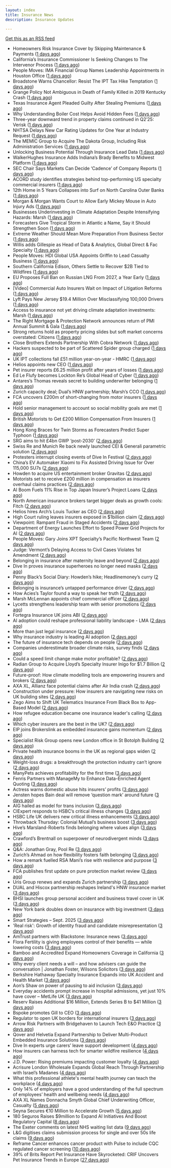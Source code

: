 ```yaml
---
layout: index
title: Insurance News
description: Insurance Updates

---
```


[Get this as an RSS feed](/insurance.rss)

<!-- news_marker starts -->
- Homeowners Risk Insurance Cover by Skipping Maintenance & Payments ([1 days ago](https://insurance-edge.net/2025/09/20/homeowners-risk-insurance-cover-by-skipping-maintenance-payments/))
- California’s Insurance Commissioner Is Seeking Changes to The Intervenor Process ([1 days ago](https://www.insurancejournal.com/news/west/2025/09/19/839886.htm))
- People Moves: IMA Financial Group Names Leadership Appointments in Houston Office ([1 days ago](https://www.insurancejournal.com/news/southcentral/2025/09/19/839874.htm))
- Broadstone Warns Chancellor: Resist The IPT Tax Hike Temptation ([1 days ago](https://insurance-edge.net/2025/09/19/broadstone-warns-chancellor-resist-the-ipt-tax-hike-temptation/))
- Grange Policy Not Ambiguous in Death of Family Killed in 2019 Kentucky Crash ([1 days ago](https://www.insurancejournal.com/news/southeast/2025/09/19/839863.htm))
- Texas Insurance Agent Pleaded Guilty After Stealing Premiums ([1 days ago](https://www.insurancejournal.com/news/southcentral/2025/09/19/839861.htm))
- Why Understanding Boiler Cost Helps Avoid Hidden Fees ([1 days ago](https://insurance-edge.net/2025/09/19/why-understanding-boiler-cost-helps-avoid-hidden-fees/))
- Three-year downward trend in property claims continued in Q2’25: Verisk ([1 days ago](https://www.reinsurancene.ws/three-year-downward-trend-in-property-claims-continued-in-q225-verisk/))
- NHTSA Delays New Car Rating Updates for One Year at Industry Request ([1 days ago](https://www.insurancejournal.com/news/national/2025/09/19/839852.htm))
- The MEMIC Group to Acquire The Dakota Group, Including Risk Administration Services ([1 days ago](https://www.insurancejournal.com/news/midwest/2025/09/19/839856.htm))
- Unlocking Business Potential Through Insurance Lead Data ([1 days ago](https://insurance-edge.net/2025/09/19/unlocking-business-potential-through-insurance-lead-data/))
- WalkerHughes Insurance Adds Indiana’s Brady Benefits to Midwest Platform ([1 days ago](https://www.insurancejournal.com/news/midwest/2025/09/19/839851.htm))
- SEC Chair Says Markets Can Decide ‘Cadence’ of Company Reports ([1 days ago](https://www.insurancejournal.com/news/national/2025/09/19/839847.htm))
- ACORD study identifies strategies behind top-performing US specialty commercial insurers ([1 days ago](https://www.reinsurancene.ws/acord-study-identifies-strategies-behind-top-performing-us-specialty-commercial-insurers/))
- 12th Home in 5 Years Collapses into Surf on North Carolina Outer Banks ([1 days ago](https://www.insurancejournal.com/news/southeast/2025/09/19/839839.htm))
- Morgan & Morgan Wants Court to Allow Early Mickey Mouse in Auto Injury Ads ([1 days ago](https://www.insurancejournal.com/news/southeast/2025/09/19/839831.htm))
- Businesses Underinvesting in Climate Adaptation Despite Intensifying Hazards: Marsh ([1 days ago](https://www.insurancejournal.com/news/international/2025/09/19/839819.htm))
- Forecasters Give Tropical Storm in Atlantic a Name, Say it Should Strengthen Soon ([1 days ago](https://www.insurancejournal.com/news/southeast/2025/09/19/839826.htm))
- Extreme Weather Should Mean More Preparation From Business Sector ([1 days ago](https://insurance-edge.net/2025/09/19/extreme-weather-should-mean-more-preparation-from-business-sector/))
- Willis adds Gillespie as Head of Data & Analytics, Global Direct & Fac Specialty ([1 days ago](https://www.reinsurancene.ws/willis-adds-gillespie-as-head-of-data-analytics-global-direct-fac-specialty/))
- People Moves: HDI Global USA Appoints Griffin to Lead Casualty Business ([1 days ago](https://www.insurancejournal.com/news/national/2025/09/19/839706.htm))
- Southern California Edison, Others Settle to Recover $2B Tied to Wildfires ([1 days ago](https://www.insurancejournal.com/news/west/2025/09/19/839813.htm))
- EU Proposes Full Ban on Russian LNG From 2027, a Year Early ([1 days ago](https://www.insurancejournal.com/news/international/2025/09/19/839801.htm))
- [Video] Commercial Auto Insurers Wait on Impact of Litigation Reforms ([1 days ago](https://www.insurancejournal.com/news/national/2025/09/19/839796.htm))
- Lyft Pays New Jersey $19.4 Million Over Misclassifying 100,000 Drivers ([1 days ago](https://www.insurancejournal.com/news/east/2025/09/19/839794.htm))
- Access to insurance not yet driving climate adaptation investments: Marsh ([1 days ago](https://www.reinsurancene.ws/access-to-insurance-not-yet-driving-climate-adaptation-investments-marsh/))
- The Right Mortgage & Protection Network announces return of PMI Annual Summit & Gala ([1 days ago](https://ifamagazine.com/the-right-mortgage-protection-network-announces-return-of-pmi-annual-summit-gala/))
- Strong returns hold as property pricing slides but soft market concerns overstated: Citizens ([1 days ago](https://www.reinsurancene.ws/strong-returns-hold-as-property-pricing-slides-but-soft-market-concerns-overstated-citizens/))
- Close Brothers Extends Partnership With Cobra Network ([1 days ago](https://insurance-edge.net/2025/09/19/close-brothers-extends-partnership-with-cobra-network/))
- Hackers suspected to be part of Scattered Spider group charged ([1 days ago](https://www.insurancebusinessmag.com/uk/news/cyber/hackers-suspected-to-be-part-of-scattered-spider-group-charged-550292.aspx))
- UK IPT collections fall £51 million year-on-year - HMRC ([1 days ago](https://www.insurancebusinessmag.com/uk/news/breaking-news/uk-ipt-collections-fall-51-million-yearonyear--hmrc-550290.aspx))
- Helios appoints new CEO ([1 days ago](https://www.insurancebusinessmag.com/uk/news/breaking-news/helios-appoints-new-ceo-550289.aspx))
- Pet insurer reports £6.25 million profit after years of losses ([1 days ago](https://www.insurancebusinessmag.com/uk/news/breaking-news/pet-insurer-reports-6-25-million-profit-after-years-of-losses-550288.aspx))
- Ed Le Flufy becomes Lockton Re’s Global Head of Cyber ([1 days ago](https://www.reinsurancene.ws/ed-le-flufy-becomes-lockton-res-global-head-of-cyber/))
- Antares’s Thomas reveals secret to building underwriter belonging ([1 days ago](https://www.postonline.co.uk/people/7959059/antares%E2%80%99s-thomas-reveals-secret-to-building-underwriter-belonging))
- Zurich capacity deal; Dual’s HNW partnership; Marsh’s CCO ([1 days ago](https://www.postonline.co.uk/news/7959062/zurich-capacity-deal-dual%E2%80%99s-hnw-partnership-marsh%E2%80%99s-cco))
- FCA uncovers £200m of short-changing from motor insurers ([1 days ago](https://www.postonline.co.uk/news/7959067/fca-uncovers-%C2%A3200m-of-short-changing-from-motor-insurers))
- Hold senior management to account so social mobility goals are met ([1 days ago](https://www.postonline.co.uk/news/7959058/hold-senior-management-to-account-so-social-mobility-goals-are-met))
- British Motorists to Get £200 Million Compensation From Insurers ([1 days ago](https://www.insurancejournal.com/news/international/2025/09/19/839788.htm))
- Hong Kong Braces for Twin Storms as Forecasters Predict Super Typhoon ([1 days ago](https://www.insurancejournal.com/news/international/2025/09/19/839785.htm))
- SRG aims to hit £4bn GWP ‘post-2030’ ([2 days ago](https://www.postonline.co.uk/broker/7959060/srg-aims-to-hit-%C2%A34bn-gwp-%E2%80%98post-2030%E2%80%99))
- Swiss Re and Munich Re back newly launched CEI & Generali parametric solution ([2 days ago](https://www.reinsurancene.ws/swiss-re-and-munich-re-back-newly-launched-cei-generali-parametric-solution/))
- Protesters interrupt closing events of Dive In Festival ([2 days ago](https://www.postonline.co.uk/lloyd%E2%80%99slondon/7959065/protesters-interrupt-closing-events-of-dive-in-festival))
- China’s EV Automaker Xiaomi to Fix Assisted Driving Issue for Over 115,000 SU7s ([2 days ago](https://www.insurancejournal.com/news/international/2025/09/19/839781.htm))
- Howden to acquire US entertainment broker Gravitas ([2 days ago](https://www.reinsurancene.ws/howden-to-acquire-us-entertainment-broker-gravitas/))
- Motorists set to receive £200 million in compensation as insurers overhaul claims practices ([2 days ago](https://www.insurancebusinessmag.com/uk/news/auto-motor/motorists-set-to-receive-200-million-in-compensation-as-insurers-overhaul-claims-practices-550282.aspx))
- AI Boom Fuels 11% Rise in Top Japan Insurer’s Project Loans ([2 days ago](https://www.insurancejournal.com/news/international/2025/09/19/839775.htm))
- North American insurance brokers target bigger deals as growth cools: Fitch ([2 days ago](https://www.reinsurancene.ws/north-american-insurance-brokers-target-bigger-deals-as-growth-cools-fitch/))
- Helios hires Arch’s Louis Tucker as CEO ([2 days ago](https://www.reinsurancene.ws/helios-hires-archs-louis-tucker-as-ceo/))
- High Court ruling leaves insurers exposed in $1billion claim ([2 days ago](https://www.insurancebusinessmag.com/uk/news/breaking-news/high-court-ruling-leaves-insurers-exposed-in-1billion-claim-550311.aspx))
- Viewpoint: Rampant Fraud in Staged Accidents ([2 days ago](https://www.insurancejournal.com/news/national/2025/09/19/839747.htm))
- Department of Energy Launches Effort to Speed Power Grid Projects for AI ([2 days ago](https://www.insurancejournal.com/news/national/2025/09/19/839736.htm))
- People Moves: Gary Joins XPT Specialty’s Pacific Northwest Team ([2 days ago](https://www.insurancejournal.com/news/west/2025/09/19/839532.htm))
- Judge: Vermont’s Delaying Access to Civil Cases Violates 1st Amendment ([2 days ago](https://www.insurancejournal.com/news/east/2025/09/19/839421.htm))
- Belonging in insurance after maternity leave and beyond ([2 days ago](https://www.postonline.co.uk/claims/7958185/belonging-in-insurance-after-maternity-leave-and-beyond))
- Dive In proves insurance superheroes no longer need masks ([2 days ago](https://www.postonline.co.uk/people/7958972/dive-in-proves-insurance-superheroes-no-longer-need-masks))
- Penny Black’s Social Diary: Howden’s hike; Headlinemoney’s curry ([2 days ago](https://www.postonline.co.uk/people/7958898/penny-black%E2%80%99s-social-diary-howden%E2%80%99s-hike-headlinemoney%E2%80%99s-curry))
- Belonging is insurance’s untapped performance driver ([2 days ago](https://www.postonline.co.uk/broker/7958271/belonging-is-insurance%E2%80%99s-untapped-performance-driver))
- How Acies’s Taylor found a way to speak her truth ([2 days ago](https://www.postonline.co.uk/commercial/7958176/how-acies%E2%80%99s-taylor-found-a-way-to-speak-her-truth))
- Marsh McLennan appoints chief commercial officer ([2 days ago](https://www.insurancebusinessmag.com/uk/news/breaking-news/marsh-mclennan-appoints-chief-commercial-officer-550241.aspx))
- Lycetts strengthens leadership team with senior promotions ([2 days ago](https://www.insurancebusinessmag.com/uk/news/breaking-news/lycetts-strengthens-leadership-team-with-senior-promotions-550240.aspx))
- Fortegra Insurance UK joins ABI ([2 days ago](https://www.insurancebusinessmag.com/uk/news/breaking-news/fortegra-insurance-uk-joins-abi-550238.aspx))
- AI adoption could reshape professional liability landscape - LMA ([2 days ago](https://www.insurancebusinessmag.com/uk/news/professional-liability/ai-adoption-could-reshape-professional-liability-landscape--lma-550237.aspx))
- More than just legal insurance ([2 days ago](https://www.insurancebusinessmag.com/uk/news/legal-insights/more-than-just-legal-insurance-550046.aspx))
- Why insurance industry is leading AI adoption ([2 days ago](https://www.dig-in.com/opinion/why-insurance-industry-is-leading-ai-adoption))
- The future of insurance tech depends on people ([2 days ago](https://www.dig-in.com/opinion/the-future-of-insurance-tech-depends-on-people))
- Companies underestimate broader climate risks, survey finds ([2 days ago](https://www.dig-in.com/articles/companies-underestimate-broader-climate-risks-survey-finds))
- Could a speed limit change make motor profitable? ([2 days ago](https://www.insurancebusinessmag.com/uk/news/breaking-news/could-a-speed-limit-change-make-motor-profitable-550189.aspx))
- Radian Group to Acquire Lloyd’s Specialty Insurer Inigo for $1.7 Billion ([2 days ago](https://www.insurtechinsights.com/radian-group-to-acquire-lloyds-specialty-insurer-inigo-for-1-7-billion/))
- Future-proof: How climate modelling tools are empowering insurers and brokers ([2 days ago](https://www.insurancebusinessmag.com/uk/news/breaking-news/futureproof-how-climate-modelling-tools-are-empowering-insurers-and-brokers-550166.aspx))
- AXA XL, Allianz face potential claims after Air India crash ([2 days ago](https://www.insurancebusinessmag.com/uk/news/breaking-news/axa-xl-allianz-face-potential-claims-after-air-india-crash-550157.aspx))
- Construction under pressure: How insurers are navigating new risks on UK building sites ([2 days ago](https://www.insurancebusinessmag.com/uk/news/construction-engineering/construction-under-pressure-how-insurers-are-navigating-new-risks-on-uk-building-sites-550153.aspx))
- Zego Aims to Shift UK Telematics Insurance From Black Box to App-Based Model ([2 days ago](https://thefintechtimes.com/zego-aims-to-shift-uk-telematics-insurance-from-black-box-to-app-based-model/))
- How refugee education became one insurance leader's calling ([2 days ago](https://www.insurancebusinessmag.com/uk/news/breaking-news/how-refugee-education-became-one-insurance-leaders-calling-550016.aspx))
- Which cyber insurers are the best in the UK? ([2 days ago](https://www.insurancebusinessmag.com/uk/news/cyber/which-cyber-insurers-are-the-best-in-the-uk-550152.aspx))
- EIP joins Brokerslink as embedded insurance gains momentum ([2 days ago](https://www.insurancebusinessmag.com/uk/news/breaking-news/eip-joins-brokerslink-as-embedded-insurance-gains-momentum-550125.aspx))
- Specialist Risk Group opens new London office in St Botolph Building ([2 days ago](https://www.insurancebusinessmag.com/uk/news/breaking-news/specialist-risk-group-opens-new-london-office-in-st-botolph-building-550126.aspx))
- Private health insurance booms in the UK as regional gaps widen ([2 days ago](https://www.insurancebusinessmag.com/uk/news/life-insurance/private-health-insurance-booms-in-the-uk-as-regional-gaps-widen-550114.aspx))
- Weight-loss drugs: a breakthrough the protection industry can’t ignore ([2 days ago](https://ifamagazine.com/weight-loss-drugs-a-breakthrough-the-protection-industry-cant-ignore/))
- ManyPets achieves profitability for the first time ([3 days ago](https://www.postonline.co.uk/personal/7959057/manypets-achieves-profitability-for-the-first-time))
- Fenris Partners with ManageMy to Enhance Data-Enriched Agent Quoting ([3 days ago](https://www.insurtechinsights.com/fenris-partners-with-managemy-to-enhance-data-enriched-agent-quoting/))
- Actress warns domestic abuse hits insurers’ profits ([3 days ago](https://www.postonline.co.uk/news/7959054/actress-warns-domestic-abuse-hits-insurers%E2%80%99-profits))
- Jensten hopes Bain deal will remove ‘question mark’ around future ([3 days ago](https://www.postonline.co.uk/broker/7959052/jensten-hopes-bain-deal-will-remove-%E2%80%98question-mark%E2%80%99-around-future))
- AIG hailed as model for trans inclusion ([3 days ago](https://www.postonline.co.uk/people/7959056/aig-hailed-as-model-for-trans-inclusion))
- CIExpert responds to HSBC’s critical illness changes ([3 days ago](https://ifamagazine.com/ciexpert-responds-to-hsbcs-critical-illness-changes/))
- HSBC Life UK delivers new critical illness enhancements ([3 days ago](https://ifamagazine.com/hsbc-life-uk-delivers-new-critical-illness-enhancements/))
- Throwback Thursday: Colonial Mutual’s business boost ([3 days ago](https://www.postonline.co.uk/commercial/7956766/throwback-thursday-colonial-mutual%E2%80%99s-business-boost))
- Hive’s Marsland-Roberts finds belonging where values align ([3 days ago](https://www.postonline.co.uk/people/7958147/hive%E2%80%99s-marsland-roberts-finds-belonging-where-values-align))
- Crawford’s Brentnall on superpower of neurodivergent minds ([3 days ago](https://www.postonline.co.uk/claims/7958194/crawford%E2%80%99s-brentnall-on-superpower-of-neurodivergent-minds))
- Q&A: Jonathan Gray, Pool Re ([3 days ago](https://www.postonline.co.uk/commercial/7958314/qa-jonathan-gray-pool-re))
- Zurich’s Ahmad on how flexibility fosters faith belonging ([3 days ago](https://www.postonline.co.uk/people/7958121/zurich%E2%80%99s-ahmad-on-how-flexibility-fosters-faith-belonging))
- How a remark fuelled RSA Mani’s rise with resilience and purpose ([3 days ago](https://www.postonline.co.uk/commercial/7958173/how-a-racist-remark-fuelled-rsa-mani%E2%80%99s-rise-with-resilience-and-purpose))
- FCA publishes first update on pure protection market review ([3 days ago](https://www.insurancebusinessmag.com/uk/news/breaking-news/fca-publishes-first-update-on-pure-protection-market-review-550093.aspx))
- Uris Group renews and expands Zurich partnership ([3 days ago](https://www.insurancebusinessmag.com/uk/news/breaking-news/uris-group-renews-and-expands-zurich-partnership-550091.aspx))
- DUAL and Hiscox partnership reshapes Ireland's HNW insurance market ([3 days ago](https://www.insurancebusinessmag.com/uk/news/breaking-news/dual-and-hiscox-partnership-reshapes-irelands-hnw-insurance-market-550089.aspx))
- BHSI launches group personal accident and business travel cover in UK ([3 days ago](https://www.insurancebusinessmag.com/uk/news/travel/bhsi-launches-group-personal-accident-and-business-travel-cover-in-uk-550088.aspx))
- New York bank doubles down on insurance with big investment ([3 days ago](https://www.dig-in.com/news/new-york-bank-doubles-down-on-insurance-with-big-investment))
- Smart Strategies – Sept. 2025 ([3 days ago](https://www.dig-in.com/news/smart-insurance-strategies-sept-2025))
- 'Real risk': Growth of identity fraud and candidate misrepresentation ([3 days ago](https://www.insurancebusinessmag.com/uk/business-strategy/real-risk-growth-of-identity-fraud-and-candidate-misrepresentation-550067.aspx))
- AmTrust partners with Blackstone: Insurance news ([3 days ago](https://www.dig-in.com/news/amtrust-partners-with-blackstone-insurance-news))
- Flora Fertility is giving  employees  control of their benefits — while  lowering costs ([3 days ago](https://www.dig-in.com/news/flora-fertility-introduces-individual-fertility-benefits))
- Bamboo and Accredited Expand Homeowners Coverage in California ([3 days ago](https://www.insurtechinsights.com/bamboo-and-accredited-expand-homeowners-coverage-in-california/))
- Why every client needs a will – and how advisers can guide the conversation | Jonathan Foster, Wilsons Solicitors ([3 days ago](https://ifamagazine.com/why-every-client-needs-a-will-and-how-advisers-can-guide-the-conversation-jonathan-foster-wilsons-solicitors/))
- Berkshire Hathaway Specialty Insurance Expands into UK Accident and Health Market ([3 days ago](https://www.insurtechinsights.com/berkshire-hathaway-specialty-insurance-expands-into-uk-accident-and-health-market/))
- Aon’s Shaw on power of pausing to aid inclusion ([3 days ago](https://www.postonline.co.uk/lloyd%E2%80%99slondon/7959050/aon%E2%80%99s-shaw-tells-men-to-%E2%80%98shut-their-mouths%E2%80%99-to-aid-inclusion))
- Everyday accidents prompt increase in hospital admissions, yet just 10% have cover – MetLife UK ([3 days ago](https://ifamagazine.com/everyday-accidents-prompt-increase-in-hospital-admissions-yet-just-10-have-cover/))
- Reserv Raises Additional $16 Million, Extends Series B to $41 Million ([3 days ago](https://www.insurtechinsights.com/reserv-raises-additional-16-million-extends-series-b-to-41-million/))
- Bspoke promotes Gill to CEO ([3 days ago](https://www.postonline.co.uk/news/7959051/bspoke-promotes-gill-to-ceo))
- Regulator to open UK borders for international insurers ([3 days ago](https://www.postonline.co.uk/news/7959049/regulator-to-open-uk-borders-for-international-insurers))
- Arrow Risk Partners with Bridgehaven to Launch Tech E&O Practice ([3 days ago](https://www.insurtechinsights.com/arrow-risk-partners-with-bridgehaven-to-launch-tech-eo-practice/))
- Qover and Helvetia Expand Partnership to Deliver Multi-Product Embedded Insurance Solutions ([3 days ago](https://www.insurtechinsights.com/qover-and-helvetia-expand-partnership-to-deliver-multi-product-embedded-insurance-solutions/))
- Dive In experts urge carers’ leave support development ([4 days ago](https://www.postonline.co.uk/people/7959048/dive-in-experts-urge-carers%E2%80%99-leave-support-development))
- How insurers can harness tech for smarter wildfire resilience ([4 days ago](https://www.dig-in.com/opinion/how-insurers-can-harness-tech-for-smarter-wildfire-resilience))
- J.D. Power: Rising premiums impacting customer loyalty ([4 days ago](https://www.dig-in.com/news/j-d-power-rising-premiums-impacting-customer-loyalty))
- Acrisure London Wholesale Expands Global Reach Through Partnership with Israel’s Madanes ([4 days ago](https://www.insurtechinsights.com/acrisure-london-wholesale-expands-global-reach-through-partnership-with-israels-madanes/))
- What this professional athlete's mental health journey can teach the workplace ([4 days ago](https://www.dig-in.com/news/what-this-professional-athletes-mental-health-journey-can-teach-the-workplace))
- Only 14% of employers have a good understanding of the full spectrum of employees’ health and wellbeing needs ([4 days ago](https://ifamagazine.com/only-14-of-employers-have-a-good-understanding-of-the-full-spectrum-of-employees-health-and-wellbeing-needs/))
- AXA XL Names Donnacha Smyth Global Chief Underwriting Officer, Casualty ([5 days ago](https://www.insurtechinsights.com/axa-xl-names-donnacha-smyth-global-chief-underwriting-officer-casualty/))
- Seyna Secures €10 Million to Accelerate Growth ([5 days ago](https://www.insurtechinsights.com/seyna-secures-e10-million-to-accelerate-growth/))
- 180 Seguros Raises $9million to Expand AI Initiatives And Boost Regulatory Capital ([8 days ago](https://thefintechtimes.com/180-seguros-raises-9m-to-expand-ai-initiatives-and-boost-regulatory-capital/))
- The Exeter comments on latest NHS waiting list data ([9 days ago](https://ifamagazine.com/the-exeter-comments-on-latest-nhs-waiting-list-data/))
- L&G digitises claims submission process for single and over 50s life claims ([9 days ago](https://ifamagazine.com/lg-digitises-claims-submission-process-for-single-and-over-50s-life-claims/))
- Reframe Cancer enhances cancer product with Pulse to include CQC regulated cancer screening ([10 days ago](https://ifamagazine.com/reframe-cancer-enhances-cancer-product-with-pulse-to-include-cqc-regulated-cancer-screening/))
- 39% of Brits Report Pet Insurance Have Skyrocketed: CRIF Uncovers Pet Insurance Trends in Europe ([27 days ago](https://thefintechtimes.com/39-of-brits-report-pet-insurance-have-skyrocketed-crif-uncovers-pet-insurance-trends-in-europe/))

<!-- news_marker ends -->
